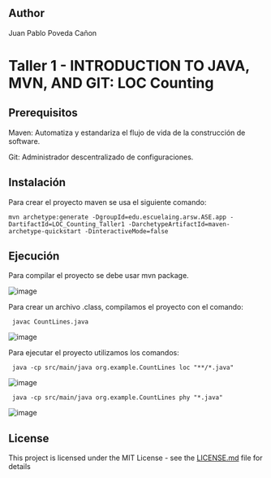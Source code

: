 ## Author

Juan Pablo Poveda Cañon

# Taller 1 - INTRODUCTION TO JAVA, MVN, AND GIT: LOC Counting


## Prerequisitos

Maven: Automatiza y estandariza el flujo de vida de la construcción de software.

Git: Administrador descentralizado de configuraciones.

## Instalación

Para crear el proyecto maven se usa el siguiente comando:

```
mvn archetype:generate -DgroupId=edu.escuelaing.arsw.ASE.app -DartifactId=LOC_Counting_Taller1 -DarchetypeArtifactId=maven-archetype-quickstart -DinteractiveMode=false
```

## Ejecución

Para compilar el proyecto se debe usar mvn package.

![image](https://github.com/juancanon1725/Taller1_ARSW/assets/98672541/e2ffcfc2-4adb-427a-a4b8-a8620d6839a1)

Para crear un archivo .class, compilamos el proyecto con el comando:

```
 javac CountLines.java
```

![image](https://github.com/juancanon1725/Taller1_ARSW/assets/98672541/e953afde-7951-4348-9f00-6fd97c8c6993)

Para ejecutar el proyecto utilizamos los comandos:

```
 java -cp src/main/java org.example.CountLines loc "**/*.java"
```

![image](https://github.com/juancanon1725/Taller1_ARSW/assets/98672541/68162998-df61-4d7b-beaa-4498aab91c32)

```
 java -cp src/main/java org.example.CountLines phy "*.java"
```

![image](https://github.com/juancanon1725/Taller1_ARSW/assets/98672541/da439767-7618-42e4-ac82-85b120d3e2f6)


## License

This project is licensed under the MIT License - see the [LICENSE.md](LICENSE.md) file for details
